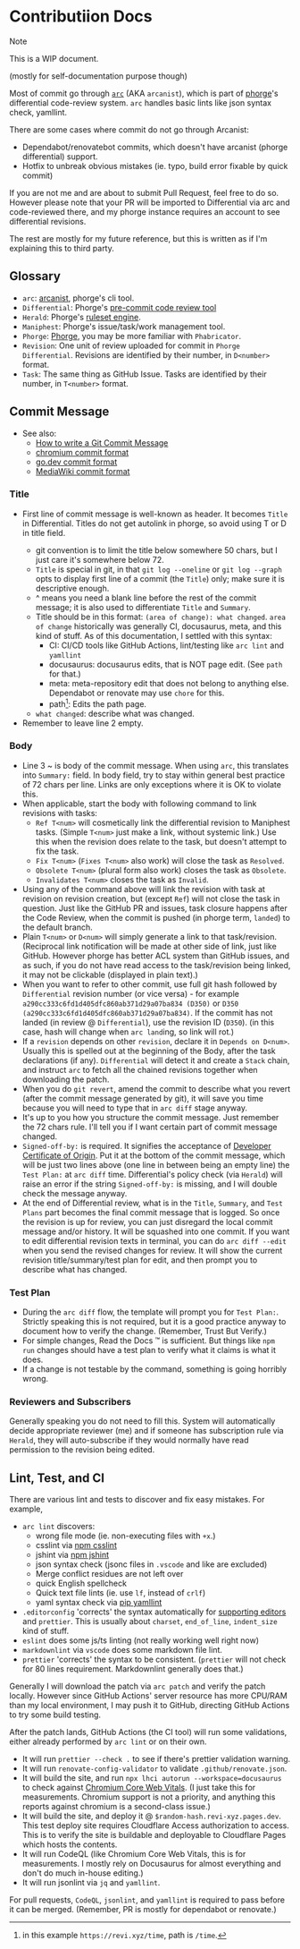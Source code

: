 <!--
SPDX-FileCopyrightText: (C) 2024 Hong Yongmin <https://revi.xyz/>

SPDX-License-Identifier: Apache-2.0
-->

# Contributiion Docs

> [!NOTE]
>
> This is a WIP document.

(mostly for self-documentation purpose though)

Most of commit go through [`arc`](https://we.phorge.it/book/phorge/article/arcanist/) (AKA `arcanist`),
which is part of [phorge](https://we.phorge.it)'s differential code-review system.
`arc` handles basic lints like json syntax check, yamllint.

<!-- eslint and prettier TBD. -->

There are some cases where commit do not go through Arcanist:

- Dependabot/renovatebot commits, which doesn't have arcanist
  (phorge differential) support.
- Hotfix to unbreak obvious mistakes (ie. typo, build error fixable by quick commit)

If you are not me and are about to submit Pull Request, feel free to do so.
However please note that your PR will be imported to Differential via arc and
code-reviewed there, and my phorge instance requires an account to see
differential revisions.

The rest are mostly for my future reference, but this is written as if I'm
explaining this to third party.

## Glossary

- `arc`: [arcanist](https://we.phorge.it/book/phorge/article/arcanist/), phorge's cli tool.
- `Differential`: Phorge's [pre-commit code review tool](https://we.phorge.it/book/phorge/article/differential/)
- `Herald`: Phorge's [ruleset engine](https://we.phorge.it/book/phorge/article/herald/).
- `Maniphest`: Phorge's issue/task/work management tool.
- `Phorge`: [Phorge](https://we.phorge.it), you may be more familiar with `Phabricator`.
- `Revision`: One unit of review uploaded for commit in `Phorge` `Differential`.
  Revisions are identified by their number, in `D<number>` format.
- `Task`: The same thing as GitHub Issue. Tasks are identified by their
  number, in `T<number>` format.

## Commit Message

- See also:
  - [How to write a Git Commit Message](https://cbea.ms/git-commit/)
  - [chromium commit format](https://chromium.googlesource.com/chromium/src/+/main/docs/contributing.md#chromium_specific-description-tips)
  - [go.dev commit format](https://go.dev/doc/contribute#commit_messages)
  - [MediaWiki commit format](https://www.mediawiki.org/wiki/Gerrit/Commit_message_guidelines)

### Title

- First line of commit message is well-known as header.
  It becomes `Title` in Differential. Titles do not get autolink in phorge,
  so avoid using T<num> or D<num> in title field.
  - git convention is to limit the title below somewhere 50 chars, but I just
    care it's somewhere below 72.
  - `Title` is special in git, in that `git log --oneline` or `git log --graph`
    opts to display first line of a commit (the `Title`) only; make sure it is
    descriptive enough.
  - ^ means you need a blank line before the rest of the commit message; it is
    also used to differentiate `Title` and `Summary`.
  - Title should be in this format: `(area of change): what changed`.
    `area of change` historically was generally CI, docusaurus, meta, and this kind of stuff.
    As of this documentation, I settled with this syntax:
    - CI: CI/CD tools like GitHub Actions, lint/testing like `arc lint` and `yamllint`
    - docusaurus: docusaurus edits, that is NOT page edit. (See `path` for that.)
    - meta: meta-repository edit that does not belong to anything else. Dependabot
      or renovate may use `chore` for this.
    - path[^1]: Edits the path page.
  - `what changed`: describe what was changed.
- Remember to leave line 2 empty.

### Body

- Line 3 ~ is body of the commit message. When using `arc`, this translates into
  `Summary:` field. In body field, try to stay within general best practice of
  72 chars per line. Links are only exceptions where it is OK to violate this.
- When applicable, start the body with following command to link revisions with
  tasks:
  - `Ref T<num>` will cosmetically link the differential revision to Maniphest
    tasks. (Simple `T<num>` just make a link, without systemic link.) Use this
    when the revision does relate to the task, but doesn't attempt to fix the task.
  - `Fix T<num>` (`Fixes T<num>` also work) will close the task as `Resolved`.
  - `Obsolete T<num>` (plural form also work) closes the task as `Obsolete`.
  - `Invalidates T<num>` closes the task as `Invalid`.
- Using any of the command above will link the revision with task at revision
  on revision creation, but (except `Ref`) will not close the task in question.
  Just like the GitHub PR and issues, task closure happens after the Code Review,
  when the commit is pushed (in phorge term, `landed`) to the default branch.
- Plain `T<num>` or `D<num>` will simply generate a link to that task/revision.
  (Reciprocal link notification will be made at other side of link, just like GitHub.
  However phorge has better ACL system than GitHub issues, and as such, if you
  do not have read access to the task/revision being linked, it may not be clickable
  (displayed in plain text).)
- When you want to refer to other commit, use full git hash followed by `Differential`
  revision number (or vice versa) - for example
  `a290cc333c6fd1d405dfc860ab371d29a07ba834 (D350)` or
  `D350 (a290cc333c6fd1d405dfc860ab371d29a07ba834)`.
  If the commit has not landed (in review @ `Differential`), use the revision ID (`D350`).
  (in this case, hash will change when `arc land`ing, so link will rot.)
- If a `revision` depends on other `revision`, declare it in `Depends on D<num>`.
  Usually this is spelled out at the beginning of the Body, after the task
  declarations (if any). `Differential` will detect it and create a `Stack` chain,
  and instruct `arc` to fetch all the chained revisions together when
  downloading the patch.
- When you do `git revert`, amend the commit to describe what you revert (after
  the commit message generated by git), it will save you time because you
  will need to type that in `arc diff` stage anyway.
- It's up to you how you structure the commit message. Just remember the 72
  chars rule. I'll tell you if I want certain part of commit message changed.
- `Signed-off-by:` is required. It signifies the acceptance of
  [Developer Certificate of Origin](https://developercertificate.org/). Put it at the
  bottom of the commit message, which will be just two lines above (one line
  in between being an empty line) the `Test Plan:` at `arc diff` time.
  Differential's policy check (via `Herald`) will raise an error if the string
  `Signed-off-by:` is missing, and I will double check the message anyway.
- At the end of Differential review, what is in the `Title`, `Summary`,
  and `Test Plans` part becomes the final commit message that is logged.
  So once the revision is up for review, you can just disregard the local commit
  message and/or history. It will be squashed into one commit. If you want to edit
  differential revision texts in terminal, you can do `arc diff --edit` when you
  send the revised changes for review. It will show the current revision
  title/summary/test plan for edit, and then prompt you to describe what has changed.

### Test Plan

- During the `arc diff` flow, the template will prompt you for `Test Plan:`.
  Strictly speaking this is not required, but it is a good practice anyway to
  document how to verify the change. (Remember, Trust But Verify.)
- For simple changes, Read the Docs :tm: is sufficient. But things like `npm run`
  changes should have a test plan to verify what it claims is what it does.
- If a change is not testable by the command, something is going horribly wrong.

### Reviewers and Subscribers

Generally speaking you do not need to fill this. System will automatically decide
appropriate reviewer (me) and if someone has subscription rule via `Herald`,
they will auto-subscribe if they would normally have read permission to the
revision being edited.

## Lint, Test, and CI

There are various lint and tests to discover and fix easy mistakes. For example,

- `arc lint` discovers:
  - wrong file mode (ie. non-executing files with `+x`.)
  - csslint via [npm csslint](https://www.npmjs.com/package/csslint)
  - jshint via [npm jshint](https://www.npmjs.com/package/jshint)
  - json syntax check (jsonc files in `.vscode` and like are excluded)
  - Merge conflict residues are not left over
  - quick English spellcheck
  - Quick text file lints (ie. use `lf`, instead of `crlf`)
  - yaml syntax check via [pip yamllint](https://yamllint.readthedocs.io/en/stable/index.html)
- `.editorconfig` 'corrects' the syntax automatically for
  [supporting editors](https://editorconfig.org/#pre-installed) and `prettier`.
  This is usually about `charset`, `end_of_line`, `indent_size` kind of stuff.
- `eslint` does some js/ts linting (not really working well right now)
- `markdownlint` via `vscode` does some markdown file lint.
- `prettier` 'corrects' the syntax to be consistent. (`prettier` will not
  check for 80 lines requirement. Markdownlint generally does that.)

Generally I will download the patch via `arc patch` and verify the patch locally.
However since GitHub Actions' server resource has more CPU/RAM than my local
environment, I may push it to GitHub, directing GitHub Actions to try
some build testing.

After the patch lands, GitHub Actions (the CI tool) will run some validations,
either already performed by `arc lint` or on their own.

- It will run `prettier --check .` to see if there's prettier validation warning.
- It will run `renovate-config-validator` to validate `.github/renovate.json`.
- It will build the site, and run `npx lhci autorun --workspace=docusaurus` to
  check against [Chromium Core Web Vitals](https://web.dev/articles/vitals).
  (I just take this for measurements. Chromium support is not a priority,
  and anything this reports against chromium is a second-class issue.)
- It will build the site, and deploy it @ `$random-hash.revi-xyz.pages.dev`.
  This test deploy site requires Cloudflare Access authorization to access.
  This is to verify the site is buildable and deployable to Cloudflare Pages
  which hosts the contents.
- It will run CodeQL (like Chromium Core Web Vitals, this is for measurements.
  I mostly rely on Docusaurus for almost everything and don't do much
  in-house editing.)
- It will run jsonlint via `jq` and `yamllint`.

For pull requests, `CodeQL`, `jsonlint`, and `yamllint` is required to pass before
it can be merged. (Remember, PR is mostly for dependabot or renovate.)

[^1]: in this example `https://revi.xyz/time`, path is `/time`.

